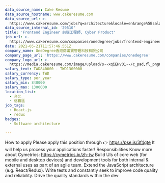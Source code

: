 ```yaml
---
data_source_name: Cake Resume
data_source_hostname: www.cakeresume.com
data_source_url: >-
  https://www.cakeresume.com/jobs?q=architecture&locale=en&range%5Bsalary_range%5D%5Bmin%5D=1000000&page=4
data_source_internal_id: '29510'
title: 'Frontend Engineer 前端工程師, Cyber Product'
job_url: >-
  https://www.cakeresume.com/companies/onedegree/jobs/frontend-engineer-cyber-product
date: 2021-05-21T11:57:46.551Z
company_name: OneDegree香港商甯寶管理科技有限公司
company_page_url: 'https://www.cakeresume.com/companies/onedegree'
company_logo_url: >-
  https://media.cakeresume.com/image/upload/s--xqiEHvO1--/c_pad,fl_png8,h_200,w_200/v1578296147/zhabcskfo2ifv72dmwtx.png
salary_text: TWD840000 - TWD1300000
salary_currency: TWD
salary_type: per_year
salary_min: 840000
salary_max: 1300000
location_list:
  - 台北
  - 信義區
job_tags:
  - React.js
  - redux
badges:
  - Software architecture

---
```


How to apply Please apply this position through 👉 https://pse.is/3f4gte It will help us process your applications faster! Responsibilities Know more about Cymetrics: https://cymetrics.io/zh-tw Build UIs of core web (for mobile and desktop devices) and development tools for both internal & external uses as part of an agile team. Extend the JavaScript architecture (e.g. React/Redux). Write tests and constantly seek to improve code quality and reliability. Drive the quality standards within the dev
